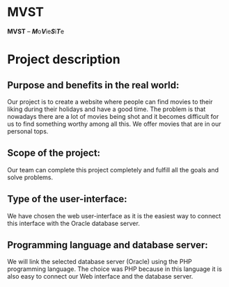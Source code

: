 # MVST

   **MVST** – ***M***o***V***ie***S***i***T***e  
   
# **Project description** 

## **Purpose and benefits in the real world:**  
   Our project is to create a website where people can find movies to their liking during their holidays and have a good time. The problem is that nowadays there are a lot of movies being shot and it becomes difficult for us to find something worthy among all this. We offer movies that are in our personal tops.
## **Scope of the project:**  
   Our team can complete this project completely and fulfill all the goals and solve problems.
## **Type of the user-interface:**  
   We have chosen the web user-interface as it is the easiest way to connect this interface with the Oracle database server.
## **Programming language and database server:**  
   We will link the selected database server (Oracle) using the PHP programming language. The choice was PHP because in this language it is also easy to connect our Web interface and the database server.  
